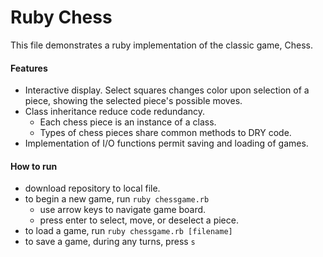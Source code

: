 # Ruby Chess

This file demonstrates a ruby implementation of the classic game, Chess.

#### Features

* Interactive display. Select squares changes color upon selection of a piece, showing the selected piece's possible moves.
* Class inheritance reduce code redundancy.
  * Each chess piece is an instance of a class.
  * Types of chess pieces share common methods to DRY code.
* Implementation of I/O functions permit saving and loading of games.

#### How to run

* download repository to local file.
* to begin a new game, run `ruby chessgame.rb`
  * use arrow keys to navigate game board.
  * press enter to select, move, or deselect a piece.
* to load a game, run `ruby chessgame.rb [filename]`
* to save a game, during any turns, press `s`

[en_passant]: ./img/en_passant.png
[castling_1]: ./img/castling_1.png
[castling_2]: ./img/castling_2.png
